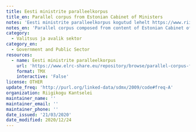 ```yaml
---
title: Eesti ministrite paralleelkorpus
title_en: Parallel corpus from Estonian Cabinet of Ministers
notes: 'Eesti ministrite paralleelkorpus kogutud lehelt https://www.riigikogu.ee/'
notes_en: 'Parallel corpus composed from content of Estonian Cabinet of Ministers website (https://www.riigikogu.ee/).'
category:
  - Valitsus ja avalik sektor
category_en:
  - Government and Public Sector
resources:
  - name: Eesti ministrite paralleelkorpus
    url: 'https://www.elrc-share.eu/repository/browse/parallel-corpus-from-estonian-cabinet-of-ministers-processed/32d399a86d1b11e7b7d400155d0267064a531119602b4a9c80337a59601a2543/'
    format: TMX
    interactive: 'False'
license: OTHER
update_freq: 'http://purl.org/linked-data/sdmx/2009/code#freq-A'
organization: Riigikogu Kantselei
maintainer_name: ''
maintainer_email: ''
maintainer_phone: ''
date_issued: '21/03/2020'
date_modified: 2020/12/24
---
```

